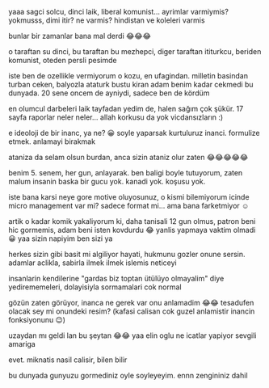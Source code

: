 yaaa sagci solcu, dinci laik, liberal komunist... ayrimlar varmiymis? yokmusss, dimi itir? ne varmis? hindistan ve koleleri varmis

bunlar bir zamanlar bana mal derdi 😂😂😂

o taraftan su dinci, bu taraftan bu mezhepci, diger taraftan ititurkcu, beriden komunist, oteden persli pesimde

iste ben de ozellikle vermiyorum o kozu, en ufagindan. milletin basindan turban ceken, balyozla ataturk bustu kiran adam benim kadar cekmedi bu dunyada. 20 sene oncem de ayniydi, sadece ben de kördüm

en olumcul darbeleri laik tayfadan yedim de, halen sağım çok şükür. 17 sayfa raporlar neler neler... allah korkusu da yok vicdansızların :)

e ideoloji de bir inanc, ya ne? 😀 soyle yaparsak kurtuluruz inanci. formulize etmek. anlamayi birakmak

ataniza da selam olsun burdan, anca sizin ataniz olur zaten 😂😂😂😂😂

benim 5. senem, her gun, anlayarak. ben baligi boyle tutuyorum, zaten malum insanin baska bir gucu yok. kanadi yok. koşusu yok.

iste bana karsi neye gore motive oluyosunuz, o kismi bilemiyorum icinde micro management var mi? sadece format mi... ama bana farketmiyor ☺

artik o kadar komik yakaliyorum ki, daha tanisali 12 gun olmus, patron beni hic gormemis, adam beni isten kovdurdu 😂 yanlis yapmaya vaktim olmadi 😀 yaa sizin napiyim ben sizi ya

herkes sizin gibi basit mi algiliyor hayati, hukmunu gozler onune sersin. adamlar aclikla, sabirla ilmek ilmek islemis neticeyi

insanlarin kendilerine "gardas biz toptan ütülüyo olmayalim" diye yedirememeleri, dolayisiyla sormamalari cok normal

gözün zaten görüyor, inanca ne gerek var onu anlamadim 😂😂 tesadufen olacak sey mi onundeki resim? (kafasi calisan cok guzel anlamistir inancin fonksiyonunu 😉)

uzaydan mı geldi lan bu şeytan 😂😂 
yaa elin oglu ne icatlar yapiyor sevgili amariga

evet. miknatis nasil calisir, bilen bilir

bu dunyada gunyuzu gormediniz oyle soyleyeyim. ennn zengininiz dahil
